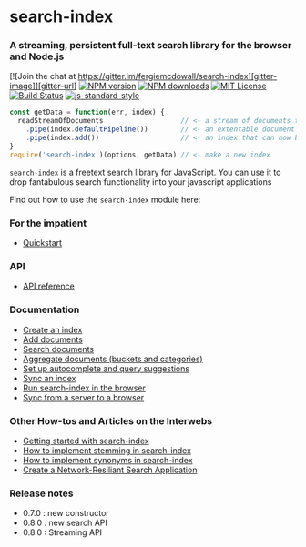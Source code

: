 # search-index
### A streaming, persistent full-text search library for the browser and Node.js

[![Join the chat at https://gitter.im/fergiemcdowall/search-index][gitter-image]][gitter-url]
[![NPM version][npm-version-image]][npm-url]
[![NPM downloads][npm-downloads-image]][npm-url]
[![MIT License][license-image]][license-url]
[![Build Status][travis-image]][travis-url]
[![js-standard-style][js-standard-image]][js-standard-url] 

```javascript
const getData = function(err, index) {
  readStreamOfDocuments                   // <- a stream of documents to be indexed
    .pipe(index.defaultPipeline())        // <- an extentable document processing pipeline
    .pipe(index.add())                    // <- an index that can now be queried
}
require('search-index')(options, getData) // <- make a new index
```

`search-index` is a freetext search library for JavaScript. You can use it to drop fantabulous search functionality into your javascript applications

Find out how to use the `search-index` module here:

### For the impatient
 * [Quickstart](./doc/quickstart.md)

### API

 * [API reference](./doc/API.md)

### Documentation
 * [Create an index](./doc/create.md)
 * [Add documents](./doc/add.md)
 * [Search documents](./doc/search.md)
 * [Aggregate documents (buckets and categories)]()
 * [Set up autocomplete and query suggestions](./doc/autosuggest.md)
 * [Sync an index](./doc/replicate.md)
 * [Run search-index in the browser](./doc/replicate.md)
 * [Sync from a server to a browser]()

### Other How-tos and Articles on the Interwebs
 * [Getting started with search-index]()
 * [How to implement stemming in search-index]()
 * [How to implement synonyms in search-index]()
 * [Create a Network-Resiliant Search Application](doc/EXAMPLES.md)

### Release notes

* 0.7.0 : new constructor
* 0.8.0 : new search API
* 0.8.0 : Streaming API

[license-image]: http://img.shields.io/badge/license-MIT-blue.svg?style=flat-square
[license-url]: LICENSE

[npm-url]: https://npmjs.org/package/search-index
[npm-version-image]: http://img.shields.io/npm/v/search-index.svg?style=flat-square
[npm-downloads-image]: http://img.shields.io/npm/dm/search-index.svg?style=flat-square

[travis-url]: http://travis-ci.org/fergiemcdowall/search-index
[travis-image]: http://img.shields.io/travis/fergiemcdowall/search-index.svg?style=flat-square

[gitter-url]: https://gitter.im/fergiemcdowall/search-index?utm_source=badge&utm_medium=badge&utm_campaign=pr-badge&utm_content=badge
[gitter-image]: https://img.shields.io/badge/GITTER-join%20chat-green.svg?style=flat-square

[js-standard-url]: https://github.com/feross/standard
[js-standard-image]: https://img.shields.io/badge/code%20style-standard%20js-green.svg?style=flat-square

